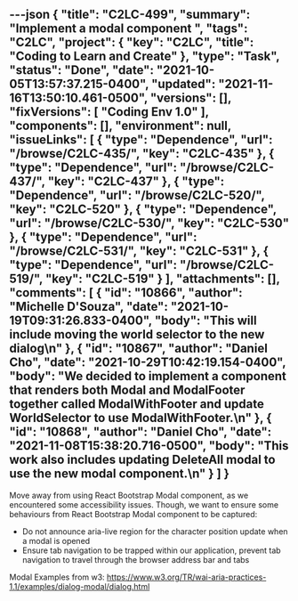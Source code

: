 ---json
{
  "title": "C2LC-499",
  "summary": "Implement a modal component ",
  "tags": "C2LC",
  "project": {
    "key": "C2LC",
    "title": "Coding to Learn and Create"
  },
  "type": "Task",
  "status": "Done",
  "date": "2021-10-05T13:57:37.215-0400",
  "updated": "2021-11-16T13:50:10.461-0500",
  "versions": [],
  "fixVersions": [
    "Coding Env 1.0"
  ],
  "components": [],
  "environment": null,
  "issueLinks": [
    {
      "type": "Dependence",
      "url": "/browse/C2LC-435/",
      "key": "C2LC-435"
    },
    {
      "type": "Dependence",
      "url": "/browse/C2LC-437/",
      "key": "C2LC-437"
    },
    {
      "type": "Dependence",
      "url": "/browse/C2LC-520/",
      "key": "C2LC-520"
    },
    {
      "type": "Dependence",
      "url": "/browse/C2LC-530/",
      "key": "C2LC-530"
    },
    {
      "type": "Dependence",
      "url": "/browse/C2LC-531/",
      "key": "C2LC-531"
    },
    {
      "type": "Dependence",
      "url": "/browse/C2LC-519/",
      "key": "C2LC-519"
    }
  ],
  "attachments": [],
  "comments": [
    {
      "id": "10866",
      "author": "Michelle D'Souza",
      "date": "2021-10-19T09:31:26.833-0400",
      "body": "This will include moving the world selector to the new dialog\n"
    },
    {
      "id": "10867",
      "author": "Daniel Cho",
      "date": "2021-10-29T10:42:19.154-0400",
      "body": "We decided to implement a component that renders both Modal and ModalFooter together called ModalWithFooter and update WorldSelector to use ModalWithFooter.\n"
    },
    {
      "id": "10868",
      "author": "Daniel Cho",
      "date": "2021-11-08T15:38:20.716-0500",
      "body": "This work also includes updating DeleteAll modal to use the new modal component.\n"
    }
  ]
}
---
Move away from using React Bootstrap Modal component, as we encountered some accessibility issues. Though, we want to ensure some behaviours from React Bootstrap Modal component to be captured:

* Do not announce aria-live region for the character position update when a modal is opened
* Ensure tab navigation to be trapped within our application, prevent tab navigation to travel through the browser address bar and tabs

Modal Examples from w3: <https://www.w3.org/TR/wai-aria-practices-1.1/examples/dialog-modal/dialog.html>

        